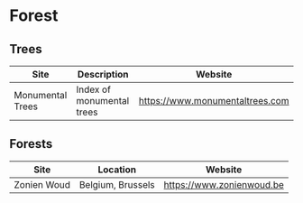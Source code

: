 # Forest

## Trees

| Site             | Description               | Website                         |
| ---------------- | ------------------------- | ------------------------------- |
| Monumental Trees | Index of monumental trees | https://www.monumentaltrees.com |

## Forests

| Site        | Location          | Website                   |
| ----------- | ----------------- | ------------------------- |
| Zonien Woud | Belgium, Brussels | https://www.zonienwoud.be |
